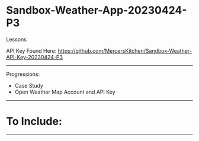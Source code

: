 # Sandbox-Weather-App-20230424-P3
Lessons

API Key Found Here: https://github.com/MercersKitchen/Sandbox-Weather-API-Key-20230424-P3

---

Progressions:
- Case Study
- Open Weather Map Account and API Key

---

# To Include: 

---

